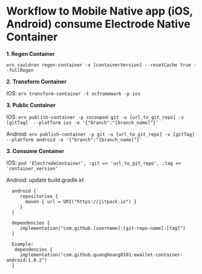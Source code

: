 # Workflow to Mobile Native app (iOS, Android) consume Electrode Native Container

**1. Regen Container**

`ern cauldron regen-container -v [containerVersion] --resetCache true --fullRegen`

**2. Transform Container**
   
   IOS: `ern transform-container -t xcframework -p ios`

**3. Public Container**

   IOS: `ern publish-container -p cocoapod-git -u [url_to_git_repo] -v [gitTag]  --platform ios -e '{"branch":"[branch_name]"}'`
   
   Android: `ern publish-container -p git -u [url_to_git_repo] -v [gitTag]  --platform android -e '{"branch":"[branch_name]"}'`

**3. Consume Container**

  IOS: `pod 'ElectrodeContainer', :git => 'url_to_git_repo', :tag => 'container_version'`
  
  Android: update build.gradle.kt
  
      android {
         repositories {
           maven { url = URI("https://jitpack.io") }
         }
      }

      dependencies {
         implementation("com.github.[username]:[git-repo-name]:[tag]")
      }
      
      Example:
       dependencies {
         implementation("com.github.quanghoang0101:ewallet-container-android:1.0.2")
      }
